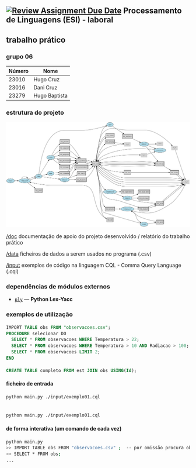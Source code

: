 [![Review Assignment Due Date](https://classroom.github.com/assets/deadline-readme-button-22041afd0340ce965d47ae6ef1cefeee28c7c493a6346c4f15d667ab976d596c.svg)](https://classroom.github.com/a/uCocwY5e)
Processamento de Linguagens (ESI) - laboral
-----

## trabalho prático 

### grupo  06     

| Número | Nome          |
|--------|---------------|
| 23010  | Hugo Cruz     |
| 23016  | Dani Cruz     |
| 23279  | Hugo Baptista |




### estrutura do projeto

![Árvore da Gramática](./img/gramatica.png)

  [/doc](./doc)   documentação de apoio do projeto desenvolvido / relatório do trabalho prático
  
  [/data](./data) ficheiros de dados a serem usados no programa (.csv) 

  [/input](./input) exemplos de código na linguagem CQL - Comma Query Language  (.cql)



### dependências de módulos externos 

- [`ply`](https://pypi.org/project/ply/) — **Python Lex-Yacc**


### exemplos de utilização 

```sql
IMPORT TABLE obs FROM "observacoes.csv";
PROCEDURE selecionar DO
  SELECT * FROM observacoes WHERE Temperatura > 22;
  SELECT * FROM observacoes WHERE Temperatura > 10 AND Radiacao > 100;
  SELECT * FROM observacoes LIMIT 2;
END

CREATE TABLE completo FROM est JOIN obs USING(Id);
```

#### ficheiro de entrada

```bash
python main.py ./input/exemplo01.cql 


python main.py ./input/exemplo01.cql 

```

#### de forma interativa (um comando de cada vez)

```bash
python main.py 
>> IMPORT TABLE obs FROM "observacoes.csv" ;  -- por omissão procura observacoes.csv em ./data 
>> SELECT * FROM obs;
...
```







